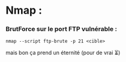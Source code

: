 # Nmap :
### BrutForce sur le port FTP vulnérable :

    nmap --script ftp-brute -p 21 <cible>

mais bon ça prend un éternité (pour de vrai ⏳)
